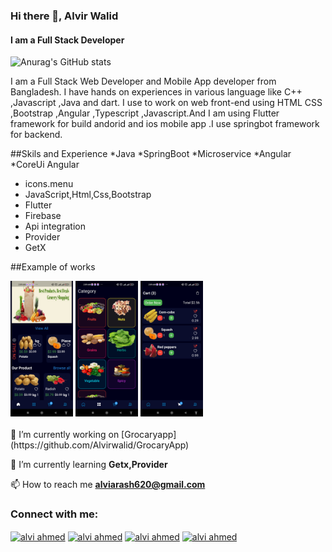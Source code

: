 ### Hi there 👋, Alvir Walid
#### I am a Full Stack  Developer
![Anurag's GitHub stats](https://github-readme-stats.vercel.app/api?username=Alvirwalid&theme=dark&show_icons=true)

I am a Full Stack Web  Developer and Mobile App developer from Bangladesh. I have hands on experiences in various language like C++ ,Javascript ,Java and dart. I use to work on web front-end using HTML CSS ,Bootstrap ,Angular ,Typescript ,Javascript.And I am using Flutter framework for build andorid and ios mobile app .I use springbot framework for backend.


##Skils and Experience
*Java
*SpringBoot
*Microservice
*Angular
*CoreUi Angular
* icons.menu
* JavaScript,Html,Css,Bootstrap
* Flutter
* Firebase
* Api integration
* Provider
* GetX

##Example of works

<div style=" display:inline-block;">
  <img src="https://github.com/Alvirwalid/AlvirWalid/blob/main/Screenshot_2022-12-08-02-09-29-641_com.example.grocaryapp%5B1%5D.jpg?raw=true" width="100" />
<img src="https://github.com/Alvirwalid/AlvirWalid/blob/main/Screenshot_2022-12-08-02-09-34-378_com.example.grocaryapp%5B1%5D.jpg" width="100" />
  <img src="https://github.com/Alvirwalid/AlvirWalid/blob/main/Screenshot_2022-12-08-02-09-54-520_com.example.grocaryapp%5B1%5D.jpg" width="100" />
  </div>





<br/>
<br/>
🔭 I’m currently working on [Grocaryapp](https://github.com/Alvirwalid/GrocaryApp)

🌱 I’m currently learning **Getx,Provider**

📫 How to reach me **alviarash620@gmail.com**


<h3 align="left">Connect with me:</h3>
<p align="left">
<a href="https://linkedin.com/in/alvi ahmed" target="blank"><img align="center" src="https://raw.githubusercontent.com/rahuldkjain/github-profile-readme-generator/master/src/images/icons/Social/linked-in-alt.svg" alt="alvi ahmed" height="30" width="40" /></a>
<a href="https://fb.com/alvi ahmed" target="blank"><img align="center" src="https://raw.githubusercontent.com/rahuldkjain/github-profile-readme-generator/master/src/images/icons/Social/facebook.svg" alt="alvi ahmed" height="30" width="40" /></a>
<a href="https://discord.gg/alvi ahmed" target="blank"><img align="center" src="https://raw.githubusercontent.com/rahuldkjain/github-profile-readme-generator/master/src/images/icons/Social/discord.svg" alt="alvi ahmed" height="30" width="40" /></a>
<a href="https://github.com/Alvirwalid" target="blank"><img align="center" src="https://cdn.jsdelivr.net/npm/simple-icons@3.0.1/icons/github.svg" alt="alvi ahmed" height="30" width="40" /></a>
  
</p>


